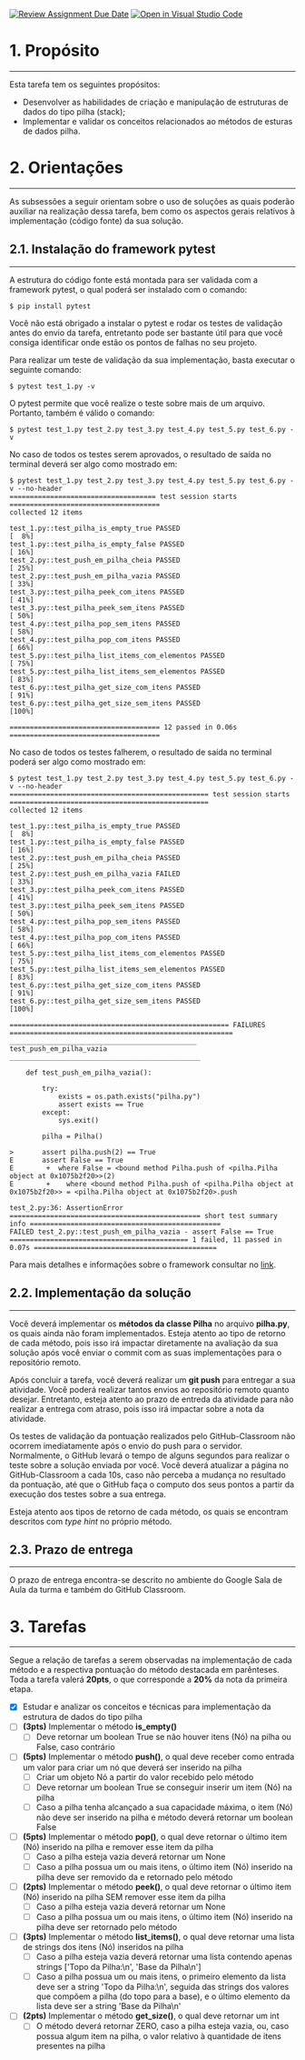 [![Review Assignment Due Date](https://classroom.github.com/assets/deadline-readme-button-24ddc0f5d75046c5622901739e7c5dd533143b0c8e959d652212380cedb1ea36.svg)](https://classroom.github.com/a/cFluKsfy)
[![Open in Visual Studio Code](https://classroom.github.com/assets/open-in-vscode-718a45dd9cf7e7f842a935f5ebbe5719a5e09af4491e668f4dbf3b35d5cca122.svg)](https://classroom.github.com/online_ide?assignment_repo_id=11097531&assignment_repo_type=AssignmentRepo)
# 1. Propósito
---
Esta tarefa tem os seguintes propósitos:
- Desenvolver as habilidades de criação e manipulação de estruturas de dados do tipo pilha (stack);
- Implementar e validar os conceitos relacionados ao métodos de esturas de dados pilha.

# 2. Orientações
---

As subsessões a seguir orientam sobre o uso de soluções as quais poderão auxiliar na realização dessa tarefa, bem como os aspectos gerais relativos à implementação (código fonte) da sua solução.

## 2.1. Instalação do framework pytest
---
A estrutura do código fonte está montada para ser validada com a framework pytest, o qual poderá ser instalado com o comando:

```console
$ pip install pytest
```

Você não está obrigado a instalar o pytest e rodar os testes de validação antes do envio da tarefa, entretanto pode ser bastante útil para que você consiga identificar onde estão os pontos de falhas no seu projeto.

Para realizar um teste de validação da sua implementação, basta executar o seguinte comando:

```console
$ pytest test_1.py -v
```

O pytest permite que você realize o teste sobre mais de um arquivo. Portanto, também é válido o comando:

```console
$ pytest test_1.py test_2.py test_3.py test_4.py test_5.py test_6.py -v
```
No caso de todos os testes serem aprovados, o resultado de saída no terminal deverá ser algo como mostrado em: 

```console
$ pytest test_1.py test_2.py test_3.py test_4.py test_5.py test_6.py -v --no-header
==================================== test session starts =====================================
collected 12 items                                                                           

test_1.py::test_pilha_is_empty_true PASSED                                             [  8%]
test_1.py::test_pilha_is_empty_false PASSED                                            [ 16%]
test_2.py::test_push_em_pilha_cheia PASSED                                             [ 25%]
test_2.py::test_push_em_pilha_vazia PASSED                                             [ 33%]
test_3.py::test_pilha_peek_com_itens PASSED                                            [ 41%]
test_3.py::test_pilha_peek_sem_itens PASSED                                            [ 50%]
test_4.py::test_pilha_pop_sem_itens PASSED                                             [ 58%]
test_4.py::test_pilha_pop_com_itens PASSED                                             [ 66%]
test_5.py::test_pilha_list_items_com_elementos PASSED                                  [ 75%]
test_5.py::test_pilha_list_items_sem_elementos PASSED                                  [ 83%]
test_6.py::test_pilha_get_size_com_itens PASSED                                        [ 91%]
test_6.py::test_pilha_get_size_sem_itens PASSED                                        [100%]

===================================== 12 passed in 0.06s =====================================
```

No caso de todos os testes falherem, o resultado de saída no terminal poderá ser algo como mostrado em: 

```console
$ pytest test_1.py test_2.py test_3.py test_4.py test_5.py test_6.py -v --no-header
================================================= test session starts =================================================
collected 12 items                                                                                                    

test_1.py::test_pilha_is_empty_true PASSED                                                                      [  8%]
test_1.py::test_pilha_is_empty_false PASSED                                                                     [ 16%]
test_2.py::test_push_em_pilha_cheia PASSED                                                                      [ 25%]
test_2.py::test_push_em_pilha_vazia FAILED                                                                      [ 33%]
test_3.py::test_pilha_peek_com_itens PASSED                                                                     [ 41%]
test_3.py::test_pilha_peek_sem_itens PASSED                                                                     [ 50%]
test_4.py::test_pilha_pop_sem_itens PASSED                                                                      [ 58%]
test_4.py::test_pilha_pop_com_itens PASSED                                                                      [ 66%]
test_5.py::test_pilha_list_items_com_elementos PASSED                                                           [ 75%]
test_5.py::test_pilha_list_items_sem_elementos PASSED                                                           [ 83%]
test_6.py::test_pilha_get_size_com_itens PASSED                                                                 [ 91%]
test_6.py::test_pilha_get_size_sem_itens PASSED                                                                 [100%]

====================================================== FAILURES =======================================================
______________________________________________ test_push_em_pilha_vazia _______________________________________________

    def test_push_em_pilha_vazia():
    
        try:
            exists = os.path.exists("pilha.py")
            assert exists == True
        except:
            sys.exit()
    
        pilha = Pilha()
    
>       assert pilha.push(2) == True
E       assert False == True
E        +  where False = <bound method Pilha.push of <pilha.Pilha object at 0x1075b2f20>>(2)
E        +    where <bound method Pilha.push of <pilha.Pilha object at 0x1075b2f20>> = <pilha.Pilha object at 0x1075b2f20>.push

test_2.py:36: AssertionError
=============================================== short test summary info ===============================================
FAILED test_2.py::test_push_em_pilha_vazia - assert False == True
============================================ 1 failed, 11 passed in 0.07s =============================================
```

Para mais detalhes e informações sobre o framework consultar no [link](https://docs.pytest.org/en/7.3.x/contents.html).

## 2.2. Implementação da solução
---

Você deverá implementar os **métodos da classe Pilha** no arquivo **pilha.py**, os quais ainda não foram implementados. Esteja atento ao tipo de retorno de cada método, pois isso irá impactar diretamente na avaliação da sua solução após você enviar o commit com as suas implementações para o repositório remoto.

Após concluir a tarefa, você deverá realizar um **git push** para entregar a sua atividade. Você poderá realizar tantos envios ao repositório remoto quanto desejar. Entretanto, esteja atento ao prazo de entreda da atividade para não realizar a entrega com atraso, pois isso irá impactar sobre a nota da atividade. 

Os testes de validação da pontuação realizados pelo GitHub-Classroom não ocorrem imediatamente após o envio do push para o servidor. Normalmente, o GitHub levará o tempo de alguns segundos para realizar o teste sobre a solução enviada por você. Você deverá atualizar a página no GitHub-Classroom a cada 10s, caso não perceba a mudança no resultado da pontuação, até que o GitHub faça o computo dos seus pontos a partir da execução dos testes sobre a sua entrega.

Esteja atento aos tipos de retorno de cada método, os quais se encontram descritos com _type hint_ no próprio método.

## 2.3. Prazo de entrega
---

O prazo de entrega encontra-se descrito no ambiente do Google Sala de Aula da turma e também do GitHub Classroom.


# 3. Tarefas
---

Segue a relação de tarefas a serem observadas na implementação de cada método e a respectiva pontuação do método destacada em parênteses. Toda a tarefa valerá **20pts**, o que corresponde a **20%** da nota da primeira etapa.

- [x] Estudar e analizar os conceitos e técnicas para implementação da estrutura de dados do tipo pilha
- [ ] **(3pts)** Implementar o método **is_empty()**
  - [ ] Deve retornar um boolean True se não houver itens (Nó) na pilha ou False, caso contrário
- [ ] **(5pts)** Implementar o método **push()**, o qual deve receber como entrada um valor para criar um nó que deverá ser inserido na pilha
  - [ ] Criar um objeto Nó a partir do valor recebido pelo método
  - [ ] Deve retornar um boolean True se conseguir inserir um item (Nó) na pilha
  - [ ] Caso a pilha tenha alcançado a sua capacidade máxima, o item (Nó) não deve ser inserido na pilha e método deverá retornar um boolean False
- [ ] **(5pts)** Implementar o método **pop()**, o qual deve retornar o último item (Nó) inserido na pilha e remover esse item da pilha
  - [ ] Caso a pilha esteja vazia deverá retornar um None
  - [ ] Caso a pilha possua um ou mais itens, o último item (Nó) inserido na pilha deve ser removido da e retornado pelo método
- [ ] **(2pts)** Implementar o método **peek()**, o qual deve retornar o último item (Nó) inserido na pilha SEM remover esse item da pilha
  - [ ] Caso a pilha esteja vazia deverá retornar um None
  - [ ] Caso a pilha possua um ou mais itens, o último item (Nó) inserido na pilha deve ser retornado pelo método
- [ ] **(3pts)** Implementar o método **list_items()**, o qual deve retornar uma lista de strings dos itens (Nó) inseridos na pilha
  - [ ] Caso a pilha esteja vazia deverá retornar uma lista contendo apenas strings ['Topo da Pilha:\n', 'Base da Pilha\n']
  - [ ] Caso a pilha possua um ou mais itens, o primeiro elemento da lista deve ser a string 'Topo da Pilha:\n', seguida das strings dos valores que compõem a pilha (do topo para a base), e o último elemento da lista deve ser a string 'Base da Pilha\n'
- [ ] **(2pts)** Implementar o método **get_size()**, o qual deve retornar um int
  - [ ] O método deverá retornar ZERO, caso a pilha esteja vazia, ou, caso possua algum item na pilha, o valor relativo à quantidade de itens presentes na pilha